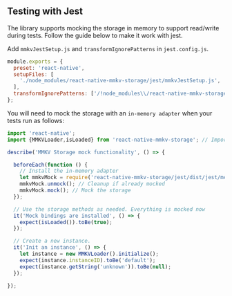 ## Testing with Jest

The library supports mocking the storage in memory to support read/write during tests. Follow the guide below to make it work with jest.

Add `mmkvJestSetup.js` and `transformIgnorePatterns` in `jest.config.js`.

```js
module.exports = {
  preset: 'react-native',
  setupFiles: [
    './node_modules/react-native-mmkv-storage/jest/mmkvJestSetup.js',
  ],
  transformIgnorePatterns: ['/!node_modules\\/react-native-mmkv-storage/'], 
};

```

You will need to mock the storage with an `in-memory adapter` when your tests run as follows:

```js
import 'react-native';
import {MMKVLoader,isLoaded} from 'react-native-mmkv-storage'; // Import the library as normal.

describe('MMKV Storage mock functionality', () => {

  beforeEach(function () {
    // Install the in-memory adapter
    let mmkvMock = require('react-native-mmkv-storage/jest/dist/jest/memoryStore.js');
    mmkvMock.unmock(); // Cleanup if already mocked
    mmkvMock.mock(); // Mock the storage
  });

  // Use the storage methods as needed. Everything is mocked now
  it('Mock bindings are installed', () => {
    expect(isLoaded()).toBe(true);
  });

  // Create a new instance.
  it('Init an instance', () => {
    let instance = new MMKVLoader().initialize();
    expect(instance.instanceID).toBe('default');
    expect(instance.getString('unknown')).toBe(null);
  });

});
```
